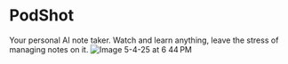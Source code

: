 # PodShot
Your personal AI note taker. Watch and learn anything, leave the stress of managing notes on it.
![Image 5-4-25 at 6 44 PM](https://github.com/user-attachments/assets/ca750532-7508-4f12-aca5-7207b31e7d35)


